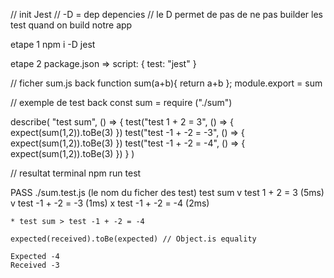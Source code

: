 // init Jest
// -D =  dep depencies
// le D permet de pas de ne pas builder les test quand on build notre app

etape 1
npm i -D jest



etape 2
package.json
    => script: {
        test: "jest"
    }




// ficher sum.js back
function sum(a+b){
    return a+b
};
module.export = sum


// exemple de test back
const sum = require ("./sum")

describe(
    "test sum", () => {
        test("test 1 + 2 = 3", () => {
            expect(sum(1,2)).toBe(3)
        })
        test("test -1 + -2 = -3", () => {
            expect(sum(1,2)).toBe(3)
        })
        test("test -1 + -2 = -4", () => {
            expect(sum(1,2)).toBe(3)
        })
    }
)


// resultat terminal
npm run test

PASS ./sum.test.js (le nom du ficher des test)
test sum 
    v test 1 + 2 = 3   (5ms)
    v test -1 + -2 = -3  (1ms)
    x test -1 + -2 = -4  (2ms)

    * test sum > test -1 + -2 = -4 

    expected(received).toBe(expected) // Object.is equality

    Expected -4
    Received -3